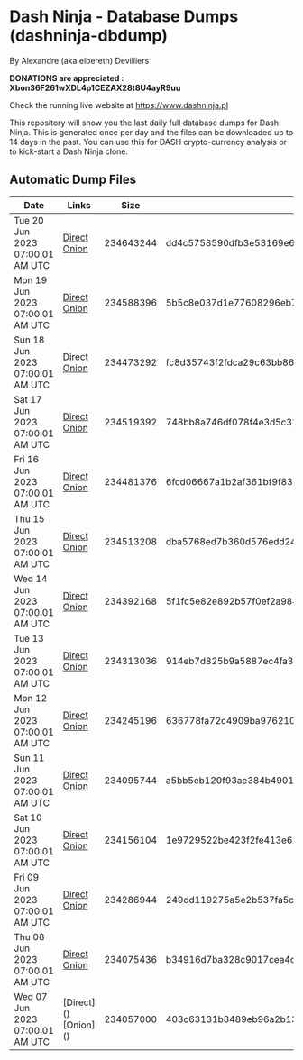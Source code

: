 # Dash Ninja - Database Dumps (dashninja-dbdump)
By Alexandre (aka elbereth) Devilliers

**DONATIONS are appreciated : Xbon36F261wXDL4p1CEZAX28t8U4ayR9uu**

Check the running live website at https://www.dashninja.pl

This repository will show you the last daily full database dumps for Dash Ninja. This is generated once per day and the files can be downloaded up to 14 days in the past.
You can use this for DASH crypto-currency analysis or to kick-start a Dash Ninja clone.


## Automatic Dump Files
| Date | Links | Size | SHA256 |
|--|--|--|--|
| Tue 20 Jun 2023 07:00:01 AM UTC | [Direct](https://oshi.at/HMDX) [Onion](http://5ety7tpkim5me6eszuwcje7bmy25pbtrjtue7zkqqgziljwqy3rrikqd.onion/HMDX) | 234643244 | dd4c5758590dfb3e53169e69eb44156f2d862be13f63f1aac66496ec847bc05b | 
| Mon 19 Jun 2023 07:00:01 AM UTC | [Direct](https://oshi.at/qhnz) [Onion](http://5ety7tpkim5me6eszuwcje7bmy25pbtrjtue7zkqqgziljwqy3rrikqd.onion/qhnz) | 234588396 | 5b5c8e037d1e77608296eb782fdb8acf3daec50bbaf7dd3eba94d5256dce6ac1 | 
| Sun 18 Jun 2023 07:00:01 AM UTC | [Direct](https://oshi.at/bhcH) [Onion](http://5ety7tpkim5me6eszuwcje7bmy25pbtrjtue7zkqqgziljwqy3rrikqd.onion/bhcH) | 234473292 | fc8d35743f2fdca29c63bb86381ed3a93cb3a471dbb2c487ee557fbe37a04316 | 
| Sat 17 Jun 2023 07:00:01 AM UTC | [Direct](<html>) [Onion]() | 234519392 | 748bb8a746df078f4e3d5c31948465d7bae3969aa1d43dad9aa617e8fd22d6c6 | 
| Fri 16 Jun 2023 07:00:01 AM UTC | [Direct](https://oshi.at/ukGR) [Onion](http://5ety7tpkim5me6eszuwcje7bmy25pbtrjtue7zkqqgziljwqy3rrikqd.onion/ukGR) | 234481376 | 6fcd06667a1b2af361bf9f831999f7f696cb6e0b4af823d9bc60845ff4202572 | 
| Thu 15 Jun 2023 07:00:01 AM UTC | [Direct](https://oshi.at/TPaA) [Onion](http://5ety7tpkim5me6eszuwcje7bmy25pbtrjtue7zkqqgziljwqy3rrikqd.onion/TPaA) | 234513208 | dba5768ed7b360d576edd246f8a39eb030a83a0c061fa769349c10763fbf9c0b | 
| Wed 14 Jun 2023 07:00:01 AM UTC | [Direct](<html>) [Onion]() | 234392168 | 5f1fc5e82e892b57f0ef2a9841086962f14fe77d9e5f7f0d8f63dcd13066e52d | 
| Tue 13 Jun 2023 07:00:01 AM UTC | [Direct](<html>) [Onion]() | 234313036 | 914eb7d825b9a5887ec4fa3b34ef3a8f9808313db38ec717a9f69d4c181c04be | 
| Mon 12 Jun 2023 07:00:01 AM UTC | [Direct](https://oshi.at/mdkx) [Onion](http://5ety7tpkim5me6eszuwcje7bmy25pbtrjtue7zkqqgziljwqy3rrikqd.onion/mdkx) | 234245196 | 636778fa72c4909ba976210afa1e4250bb19916bf2c8e82a9e6229fd41c8e69b | 
| Sun 11 Jun 2023 07:00:01 AM UTC | [Direct](https://oshi.at/Wpmq) [Onion](http://5ety7tpkim5me6eszuwcje7bmy25pbtrjtue7zkqqgziljwqy3rrikqd.onion/Wpmq) | 234095744 | a5bb5eb120f93ae384b4901bffa7558a949127b054defe3581a31a9db8446331 | 
| Sat 10 Jun 2023 07:00:01 AM UTC | [Direct](https://oshi.at/mfff) [Onion](http://5ety7tpkim5me6eszuwcje7bmy25pbtrjtue7zkqqgziljwqy3rrikqd.onion/mfff) | 234156104 | 1e9729522be423f2fe413e62ecd4570331c08f4d3b696da378a380ab16f069f1 | 
| Fri 09 Jun 2023 07:00:01 AM UTC | [Direct](https://oshi.at/uukm) [Onion](http://5ety7tpkim5me6eszuwcje7bmy25pbtrjtue7zkqqgziljwqy3rrikqd.onion/uukm) | 234286944 | 249dd119275a5e2b537fa5c5bec3f6dec2a57f905d3a22d857fa2935d8637221 | 
| Thu 08 Jun 2023 07:00:01 AM UTC | [Direct](https://oshi.at/HUdn) [Onion](http://5ety7tpkim5me6eszuwcje7bmy25pbtrjtue7zkqqgziljwqy3rrikqd.onion/HUdn) | 234075436 | b34916d7ba328c9017cea4c4fcaa534ebd99481165b062c9d93cea4fffcc0d15 | 
| Wed 07 Jun 2023 07:00:01 AM UTC | [Direct](</body></html>) [Onion](</body></html>) | 234057000 | 403c63131b8489eb96a2b13c768896b938e303cab03a11970c0b2f42f7510b61 | 
